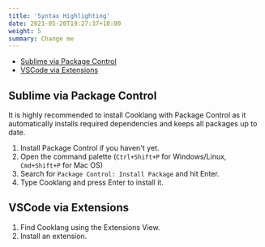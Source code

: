```yaml
---
title: 'Syntax Highlighting'
date: 2021-05-20T19:27:37+10:00
weight: 5
summary: Change me
---
```


* [Sublime via Package Control](#sublime-via-package-control)
* [VSCode via Extensions](#vscode-via-extensions)

## Sublime via Package Control

It is highly recommended to install Cooklang with Package Control as it automatically installs required dependencies and keeps all packages up to date.

1. Install Package Control if you haven't yet.
2. Open the command palette (`Ctrl+Shift+P` for Windows/Linux, `Cmd+Shift+P` for Mac OS)
3. Search for `Package Control: Install Package` and hit Enter.
4. Type Cooklang and press Enter to install it.


## VSCode via Extensions

1. Find Cooklang using the Extensions View.
2. Install an extension.
